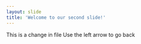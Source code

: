 ```yaml
---
layout: slide
title: 'Welcome to our second slide!'
---
```

This is a change in file
Use the left arrow to go back
